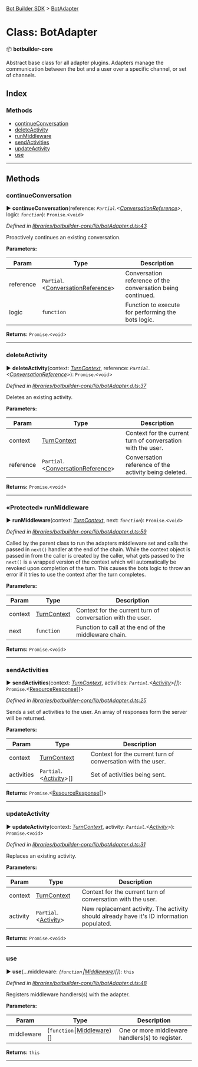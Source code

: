 [Bot Builder SDK](../README.md) > [BotAdapter](../classes/botbuilder.botadapter.md)



# Class: BotAdapter


:package: **botbuilder-core**

Abstract base class for all adapter plugins. Adapters manage the communication between the bot and a user over a specific channel, or set of channels.

## Index

### Methods

* [continueConversation](botbuilder.botadapter.md#continueconversation)
* [deleteActivity](botbuilder.botadapter.md#deleteactivity)
* [runMiddleware](botbuilder.botadapter.md#runmiddleware)
* [sendActivities](botbuilder.botadapter.md#sendactivities)
* [updateActivity](botbuilder.botadapter.md#updateactivity)
* [use](botbuilder.botadapter.md#use)



---
## Methods
<a id="continueconversation"></a>

###  continueConversation

► **continueConversation**(reference: *`Partial`.<[ConversationReference](../interfaces/botbuilder.conversationreference.md)>*, logic: *`function`*): `Promise`.<`void`>



*Defined in [libraries/botbuilder-core/lib/botAdapter.d.ts:43](https://github.com/Microsoft/botbuilder-js/blob/c748a95/libraries/botbuilder-core/lib/botAdapter.d.ts#L43)*



Proactively continues an existing conversation.


**Parameters:**

| Param | Type | Description |
| ------ | ------ | ------ |
| reference | `Partial`.<[ConversationReference](../interfaces/botbuilder.conversationreference.md)>   |  Conversation reference of the conversation being continued. |
| logic | `function`   |  Function to execute for performing the bots logic. |





**Returns:** `Promise`.<`void`>





___

<a id="deleteactivity"></a>

###  deleteActivity

► **deleteActivity**(context: *[TurnContext](botbuilder.turncontext.md)*, reference: *`Partial`.<[ConversationReference](../interfaces/botbuilder.conversationreference.md)>*): `Promise`.<`void`>



*Defined in [libraries/botbuilder-core/lib/botAdapter.d.ts:37](https://github.com/Microsoft/botbuilder-js/blob/c748a95/libraries/botbuilder-core/lib/botAdapter.d.ts#L37)*



Deletes an existing activity.


**Parameters:**

| Param | Type | Description |
| ------ | ------ | ------ |
| context | [TurnContext](botbuilder.turncontext.md)   |  Context for the current turn of conversation with the user. |
| reference | `Partial`.<[ConversationReference](../interfaces/botbuilder.conversationreference.md)>   |  Conversation reference of the activity being deleted. |





**Returns:** `Promise`.<`void`>





___

<a id="runmiddleware"></a>

### «Protected» runMiddleware

► **runMiddleware**(context: *[TurnContext](botbuilder.turncontext.md)*, next: *`function`*): `Promise`.<`void`>



*Defined in [libraries/botbuilder-core/lib/botAdapter.d.ts:59](https://github.com/Microsoft/botbuilder-js/blob/c748a95/libraries/botbuilder-core/lib/botAdapter.d.ts#L59)*



Called by the parent class to run the adapters middleware set and calls the passed in `next()` handler at the end of the chain. While the context object is passed in from the caller is created by the caller, what gets passed to the `next()` is a wrapped version of the context which will automatically be revoked upon completion of the turn. This causes the bots logic to throw an error if it tries to use the context after the turn completes.


**Parameters:**

| Param | Type | Description |
| ------ | ------ | ------ |
| context | [TurnContext](botbuilder.turncontext.md)   |  Context for the current turn of conversation with the user. |
| next | `function`   |  Function to call at the end of the middleware chain. |





**Returns:** `Promise`.<`void`>





___

<a id="sendactivities"></a>

###  sendActivities

► **sendActivities**(context: *[TurnContext](botbuilder.turncontext.md)*, activities: *`Partial`.<[Activity](../interfaces/botbuilder.activity.md)>[]*): `Promise`.<[ResourceResponse](../interfaces/botbuilder.resourceresponse.md)[]>



*Defined in [libraries/botbuilder-core/lib/botAdapter.d.ts:25](https://github.com/Microsoft/botbuilder-js/blob/c748a95/libraries/botbuilder-core/lib/botAdapter.d.ts#L25)*



Sends a set of activities to the user. An array of responses form the server will be returned.


**Parameters:**

| Param | Type | Description |
| ------ | ------ | ------ |
| context | [TurnContext](botbuilder.turncontext.md)   |  Context for the current turn of conversation with the user. |
| activities | `Partial`.<[Activity](../interfaces/botbuilder.activity.md)>[]   |  Set of activities being sent. |





**Returns:** `Promise`.<[ResourceResponse](../interfaces/botbuilder.resourceresponse.md)[]>





___

<a id="updateactivity"></a>

###  updateActivity

► **updateActivity**(context: *[TurnContext](botbuilder.turncontext.md)*, activity: *`Partial`.<[Activity](../interfaces/botbuilder.activity.md)>*): `Promise`.<`void`>



*Defined in [libraries/botbuilder-core/lib/botAdapter.d.ts:31](https://github.com/Microsoft/botbuilder-js/blob/c748a95/libraries/botbuilder-core/lib/botAdapter.d.ts#L31)*



Replaces an existing activity.


**Parameters:**

| Param | Type | Description |
| ------ | ------ | ------ |
| context | [TurnContext](botbuilder.turncontext.md)   |  Context for the current turn of conversation with the user. |
| activity | `Partial`.<[Activity](../interfaces/botbuilder.activity.md)>   |  New replacement activity. The activity should already have it's ID information populated. |





**Returns:** `Promise`.<`void`>





___

<a id="use"></a>

###  use

► **use**(...middleware: *(`function`⎮[Middleware]())[]*): `this`



*Defined in [libraries/botbuilder-core/lib/botAdapter.d.ts:48](https://github.com/Microsoft/botbuilder-js/blob/c748a95/libraries/botbuilder-core/lib/botAdapter.d.ts#L48)*



Registers middleware handlers(s) with the adapter.


**Parameters:**

| Param | Type | Description |
| ------ | ------ | ------ |
| middleware | (`function`⎮[Middleware]())[]   |  One or more middleware handlers(s) to register. |





**Returns:** `this`





___


